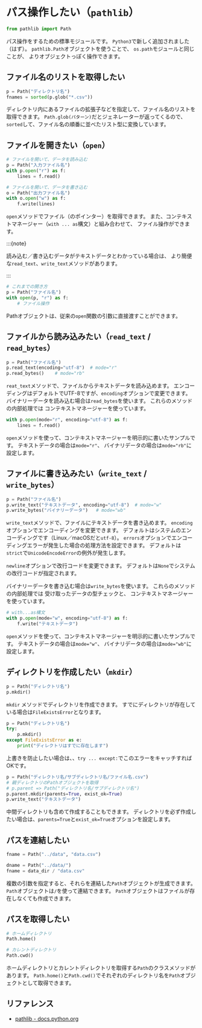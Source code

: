 # パス操作したい（`pathlib`）

```python
from pathlib import Path
```

パス操作をするための標準モジュールです。
`Python3`で新しく追加されました（はず）。
`pathlib.Path`オブジェクトを使うことで、
`os.path`モジュールと同じことが、
よりオブジェクトっぽく操作できます。

## ファイル名のリストを取得したい

```python
p = Path("ディレクトリ名")
fnames = sorted(p.glob("*.csv"))
```

ディレクトリ内にあるファイルの拡張子などを指定して、ファイル名のリストを取得できます。
`Path.glob(パターン)`だとジェネレーターが返ってくるので、
`sorted`して、ファイル名の順番に並べたリスト型に変換しています。

## ファイルを開きたい（`open`）

```python
# ファイルを開いて、データを読み込む
p = Path("入力ファイル名")
with p.open("r") as f:
    lines = f.read()

# ファイルを開いて、データを書き込む
o = Path("出力ファイル名")
with o.open("w") as f:
    f.write(lines)
```

`open`メソッドでファイル（のポインター）を取得できます。
また、コンテキストマネージャー（`with ... as`構文）と組み合わせて、
ファイル操作ができます。

:::{note}

読み込む／書き込むデータがテキストデータとわかっている場合は、
より簡便な`read_text`、`write_text`メソッドがあります。

:::

```python
# これまでの開き方
p = Path("ファイル名")
with open(p, "r") as f:
    # ファイル操作
```

Pathオブジェクトは、従来の`open`関数の引数に直接渡すことができます。

## ファイルから読み込みたい（`read_text` / `read_bytes`）

```python
p = Path("ファイル名")
p.read_text(encoding="utf-8")  # mode="r"
p.read_bytes()    # mode="rb"
```

`reat_text`メソッドで、ファイルからテキストデータを読み込めます。
エンコーディングはデフォルトでUTF-8ですが、`encoding`オプションで変更できます。
バイナリーデータを読み込む場合は`read_bytes`を使います。
これらのメソッドの内部処理では
コンテキストマネージャーを使っています。

```python
with p.open(mode="r", encoding="utf-8") as f:
    lines = f.read()
```

`open`メソッドを使って、コンテキストマネージャーを明示的に書いたサンプルです。
テキストデータの場合は`mode="r"`、
バイナリデータの場合は`mode="rb"`に設定します。

## ファイルに書き込みたい（`write_text` / `write_bytes`）

```python
p = Path("ファイル名")
p.write_text("テキストデータ", encoding="utf-8")  # mode="w"
p.write_bytes("バイナリーデータ")   # mode="wb"
```

`write_text`メソッドで、ファイルにテキストデータを書き込めます。
`encoding`オプションでエンコーディングを変更できます。
デフォルトはシステムのエンコーディングです（Linux／macOSだと`utf-8`）。
`errors`オプションでエンコーディングエラーが発生した場合の処理方法を設定できます。
デフォルトは`strict`で`UnicodeEncodeError`の例外が発生します。

`newline`オプションで改行コードを変更できます。
デフォルトは`None`でシステムの改行コードが指定されます。

バイナリーデータを書き込む場合は`write_bytes`を使います。
これらのメソッドの内部処理では
受け取ったデータの型チェックと、
コンテキストマネージャーを使っています。

```python
# with...as構文
with p.open(mode="w", encoding="utf-8") as f:
    f.write("テキストデータ")
```

`open`メソッドを使って、コンテキストマネージャーを明示的に書いたサンプルです。
テキストデータの場合は`mode="w"`、
バイナリデータの場合は`mode="wb"`に設定します。

## ディレクトリを作成したい（`mkdir`）

```python
p = Path("ディレクトリ名")
p.mkdir()
```

`mkdir` メソッドでディレクトリを作成できます。
すでにディレクトリが存在している場合は``FileExistsError``となります。

```python
p = Path("ディレクトリ名")
try:
    p.mkdir()
except FileExistsError as e:
    print("ディレクトリはすでに存在します")
```

上書きを防止したい場合は、、`try ... except:`でこのエラーをキャッチすればOKです。

```python
p = Path("ディレクトリ名/サブディレクトリ名/ファイル名.csv")
# 親ディレクトリのPathオブジェクトを取得
# p.parent => Path("ディレクトリ名/サブディレクトリ名")
p.parent.mkdir(parents=True, exist_ok=True)
p.write_text("テキストデータ")
```

中間ディレクトリも含めて作成することもできます。
ディレクトリを必ず作成したい場合は、``parents=True``と``exist_ok=True``オプションを設定します。

## パスを連結したい

```python
fname = Path("../data", "data.csv")

dname = Path("../data/")
fname = data_dir / "data.csv"
```

複数の引数を指定すると、それらを連結した`Path`オブジェクトが生成できます。
`Path`オブジェクトは`/`を使って連結できます。
`Path`オブジェクトはファイルが存在しなくても作成できます。

## パスを取得したい

```python
# ホームディレクトリ
Path.home()

# カレントディレクトリ
Path.cwd()
```

ホームディレクトリとカレントディレクトリを取得する``Path``のクラスメソッドがあります。
``Path.home()``と``Path.cwd()``でそれぞれのディレクトリ名を``Path``オブジェクトとして取得できます。


## リファレンス

- [pathlib - docs.python.org](https://docs.python.org/ja/3/library/pathlib.html)
